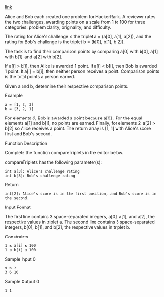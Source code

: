 [link](https://www.hackerrank.com/challenges/compare-the-triplets/problem?isFullScreen=true)


Alice and Bob each created one problem for HackerRank. A reviewer rates the two challenges, awarding points on a scale from 1 to 100 for three categories: problem clarity, originality, and difficulty.

The rating for Alice's challenge is the triplet a = (a[0], a[1], a[2]), and the rating for Bob's challenge is the triplet b = (b[0], b[1], b[2]).

The task is to find their comparison points by comparing a[0] with b[0], a[1] with b[1], and a[2] with b[2].

If a[i] > b[i], then Alice is awarded 1 point.
If a[i] < b[i], then Bob is awarded 1 point.
If a[i] = b[i], then neither person receives a point.
Comparison points is the total points a person earned.

Given a and b, determine their respective comparison points.

Example

```
a = [1, 2, 3]
b = [3, 2, 1]
```

For elements *0*, Bob is awarded a point because a[0] .
For the equal elements a[1] and b[1], no points are earned.
Finally, for elements 2, a[2] > b[2] so Alice receives a point.
The return array is [1, 1] with Alice's score first and Bob's second.

Function Description

Complete the function compareTriplets in the editor below.

compareTriplets has the following parameter(s):

```
int a[3]: Alice's challenge rating
int b[3]: Bob's challenge rating
```

Return
```
int[2]: Alice's score is in the first position, and Bob's score is in the second.
```

Input Format

The first line contains 3 space-separated integers, a[0], a[1], and a[2], the respective values in triplet a.
The second line contains 3 space-separated integers, b[0], b[1], and b[2], the respective values in triplet b.

Constraints
```
1 ≤ a[i] ≤ 100
1 ≤ b[i] ≤ 100
```

Sample Input 0

```
5 6 7
3 6 10
```

Sample Output 0

```
1 1
```
